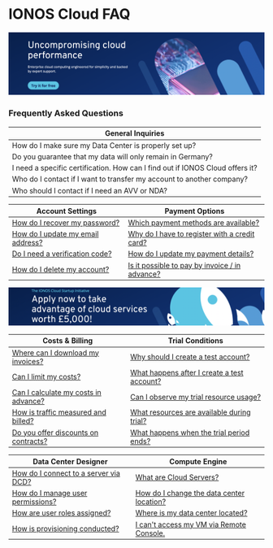 # IONOS Cloud FAQ

![Click here to sign up for a free IONOS Cloud trial account! ](<.gitbook/assets/Screenshot 2022-05-12 at 12.51.43.png>)

### Frequently Asked Questions

| General Inquiries                                                             |
| ----------------------------------------------------------------------------- |
| How do I make sure my Data Center is properly set up?                         |
| Do you guarantee that my data will only remain in Germany?                    |
| I need a specific certification. How can I find out if IONOS Cloud offers it? |
| Who do I contact if I want to transfer my account to another company?         |
| Who should I contact if I need an AVV or NDA?                                 |

| Account Settings                                                                                                                           | Payment Options                                                                                                                                                                     |
| ------------------------------------------------------------------------------------------------------------------------------------------ | ----------------------------------------------------------------------------------------------------------------------------------------------------------------------------------- |
| [How do I recover my password?](general-information/frequently-asked-questions/account-settings.md#q-how-do-i-recover-my-password)         | [Which payment methods are available?](general-information/frequently-asked-questions/payment-options.md#q-which-payment-methods-are-available)                                     |
| [How do I update my email address?](general-information/frequently-asked-questions/account-settings.md#q-how-do-i-update-my-email-address) | [Why do I have to register with a credit card?](general-information/frequently-asked-questions/payment-options.md#q-why-do-i-have-to-register-with-a-credit-card)                   |
| [Do I need a verification code?](general-information/frequently-asked-questions/account-settings.md#q-do-i-need-a-verification-code)       | [How do I update my payment details?](general-information/frequently-asked-questions/payment-options.md#q-how-do-i-update-my-payment-details)                                       |
| [How do I delete my account?](general-information/frequently-asked-questions/account-settings.md#q-how-do-i-delete-my-account)             | [Is it possible to pay by invoice / in advance?](general-information/frequently-asked-questions/payment-options.md#q-is-it-possible-to-pay-by-invoice-do-you-offer-advance-payment) |

![Click here to learn more about the IONOS Cloud Startup Initiative!](<.gitbook/assets/Screenshot 2022-05-11 at 16.28.59.png>)

| Costs & Billing                                                                                                                                      | Trial Conditions                                                                                                                                               |
| ---------------------------------------------------------------------------------------------------------------------------------------------------- | -------------------------------------------------------------------------------------------------------------------------------------------------------------- |
| [Where can I download my invoices?](general-information/frequently-asked-questions/costs-and-billing.md#q-where-can-i-download-my-invoices)          | [Why should I create a test account?](general-information/frequently-asked-questions/trial-conditions.md#q-why-should-i-create-a-test-account)                 |
| [Can I limit my costs?](general-information/frequently-asked-questions/costs-and-billing.md#q-can-i-limit-my-costs)                                  | [What happens after I create a test account?](general-information/frequently-asked-questions/trial-conditions.md#q-what-happens-after-i-create-a-test-account) |
| [Can I calculate my costs in advance?](general-information/frequently-asked-questions/costs-and-billing.md#q-can-i-calculate-my-expenses-in-advance) | [Can I observe my trial resource usage?](general-information/frequently-asked-questions/trial-conditions.md#q-can-i-observe-my-trial-resource-usage)           |
| [How is traffic measured and billed?](general-information/frequently-asked-questions/costs-and-billing.md#q-how-is-traffic-measured-and-billed)      | [What resources are available during trial?](general-information/frequently-asked-questions/trial-conditions.md#q-what-resources-are-available-during-trial)   |
| [Do you offer discounts on contracts?](general-information/frequently-asked-questions/costs-and-billing.md#q-do-you-offer-discounts-on-contracts)    | [What happens when the trial period ends?](general-information/frequently-asked-questions/trial-conditions.md#q-what-happens-when-the-trial-period-ends)       |

| Data Center Designer                                                                                                                                         | Compute Engine                                                                                                                                           |
| ------------------------------------------------------------------------------------------------------------------------------------------------------------ | -------------------------------------------------------------------------------------------------------------------------------------------------------- |
| [How do I connect to a server via DCD?](general-information/frequently-asked-questions/data-center-designer.md#q-how-do-i-connect-to-a-server-using-the-dcd) | [What are Cloud Servers?](general-information/frequently-asked-questions/compute-engine.md#q-what-are-cloud-servers)                                     |
| [How do I manage user permissions?](general-information/frequently-asked-questions/data-center-designer.md#q-how-do-i-manage-user-permissions)               | [How do I change the data center location?](general-information/frequently-asked-questions/compute-engine.md#q-how-do-i-change-the-data-center-location) |
| [How are user roles assigned?](general-information/frequently-asked-questions/data-center-designer.md#q-how-are-user-roles-assigned)                         | [Where is my data center located?](general-information/frequently-asked-questions/compute-engine.md#q-where-is-my-data-center-located)                   |
| [How is provisioning conducted?](general-information/frequently-asked-questions/data-center-designer.md#q-how-is-provisioning-conducted)                     | [I can't access my VM via Remote Console.](general-information/frequently-asked-questions/compute-engine.md#q-i-cant-access-my-vm-via-remote-console)    |
